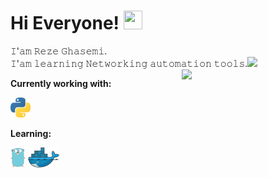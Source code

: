 

# Hi Everyone! <img src="https://raw.githubusercontent.com/MartinHeinz/MartinHeinz/master/wave.gif" width="30px" height="30px" />


<p>𝙸'𝚊𝚖 𝚁𝚎𝚣𝚎 𝙶𝚑𝚊𝚜𝚎𝚖𝚒.</br>𝙸'𝚊𝚖 𝚕𝚎𝚊𝚛𝚗𝚒𝚗𝚐 𝙽𝚎𝚝𝚠𝚘𝚛𝚔𝚒𝚗𝚐 𝚊𝚞𝚝𝚘𝚖𝚊𝚝𝚒𝚘𝚗 𝚝𝚘𝚘𝚕𝚜.<img src="https://media.giphy.com/media/WUlplcMpOCEmTGBtBW/giphy.gif" width="30"><img align="right" src="https://media.giphy.com/media/xUPGcEK2HNHtN62jEk/giphy.gif" width="230"></p>

**Currently working with:**

<a href="https://www.python.org/" title="Python"><img src="icons/python.png" /></a>



**Learning:**

<a href="https://golang.org/" title="Golang"><img src="icons/golang.png" /></a>
<a href="https://www.docker.com/" title="Docker"><img src="icons/docker.png" /></a>
<!-- <a href="https://www.ansible.com/" title="Ansible"><img src="icons/ansible.png" /></a> -->
<!-- <a href="https://www.terraform.io/" title="Terraform"><img src="icons/terraform.png" /></a> -->
